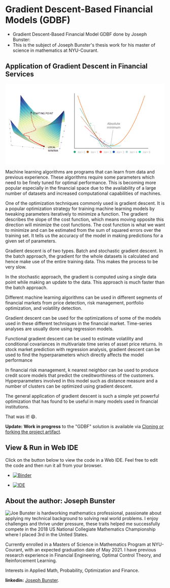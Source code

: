 # Gradient Descent-Based Financial Models (GDBF)
- Gradient Descent-Based Financial Model GDBF done by Joseph Bunster: 
- This is the subject of Joseph Bunster's thesis work for his master of science in mathematics at NYU-Courant. 



## Application of Gradient Descent in Financial Services
 
<img align="center" src="img/carbon.png">

<!--  carbon code -- can you guess what it does? Run and see the result!
def gradient_loop(runs=3):
    """ Repeatedly computes the gradient of a function
        Computes the gradient given the starting points and then uses the result of the gradient to feed the next iteration, with new points.
        Prints out the result of the function at each iteration
        :param: runs: number of iterations to compute
    """    # starting points
    x = np.array([1, 2, 3])
    
    # quadratic function, a parabola
    y = x**2
    
    for run in range(0, runs):
        print("Iter " + str(run) + ": Y=" + str(y))        # compute first derivative
        x = np.gradient(y, 1)        # update the function output
        y = x ** 2
gradient_loop()
-->

Machine learning algorithms are programs that can learn from data and previous experience. These algorithms require some parameters which need to be finely tuned for optimal performance. This is becoming more popular especially in the financial space due to the availability of a large number of datasets and increased computational capabilities of machines.

One of the optimization techniques commonly used is gradient descent. It is a popular optimization strategy for training machine learning models by tweaking parameters iteratively to minimize a function. The gradient describes the slope of the cost function, which means moving opposite this direction will minimize the cost functions. The cost function is what we want to minimize and can be estimated from the sum of squared errors over the training set. It tells us the accuracy of the model in making predictions for a given set of parameters.

Gradient descent is of two types. Batch and stochastic gradient descent. In the batch approach, the gradient for the whole datasets is calculated and hence make use of the entire training data. This makes the process to be very slow.

In the stochastic approach, the gradient is computed using a single data point while making an update to the data. This approach is much faster than the batch approach.

Different machine learning algorithms can be used in different segments of financial markets from price detection, risk management, portfolio optimization, and volatility detection.

Gradient descent can be used for the optimizations of some of the models used in these different techniques in the financial market. Time-series analyses are usually done using regression models.

Functional gradient descent can be used to estimate volatility and conditional covariances in multivariate time series of asset price returns. In stock market prediction with regression analysis, gradient descent can be used to find the hyperparameters which directly affects the model performance

In financial risk management, k nearest neighbor can be used to produce credit score models that predict the creditworthiness of the customers. Hyperparameters involved in this model such as distance measure and a number of clusters can be optimized using gradient descent.

The general application of gradient descent is such a simple yet powerful optimization that has found to be useful in many models used in financial institutions.

That was it! :smile:.

**Update:** **Work in progress** to the "GDBF" solution is available via [Cloning or forking the project artifact](https://github.com/RedaMastouri/GradientDescentBasedFinancialModels.git).

## View & Run in Web IDE

Click on the button below to view the code in a Web IDE. Feel free to edit the code and then run it all from your browser.

- [![Binder](https://mybinder.org/badge_logo.svg)](https://mybinder.org/v2/gh/RedaMastouri/GradientDescentBasedFinancialModels/HEAD)

- [![IDE](https://codio-public.s3.amazonaws.com/sharing/demo-in-ide.png)](https://codio.com/p/create/?from_github=gdbf)

## About the author: Joseph Bunster
<img align="left" src="img/joe-bunster.png">

Joe Bunster is hardworking mathematics professional, passionate about applying my technical background to solving real world problems. I enjoy challenges and thrive under pressure, these traits helped me successfully compete in the 2018 US National Collegiate Mathematics Championship where I placed 3rd in the United States.

Currently enrolled in a Masters of Science in Mathematics Program at NYU-Courant, with an expected graduation date of May 2021. I have previous research experience in Financial Engineering, Optimal Control Theory, and Reinforcement Learning.

Interests in Applied Math, Probability, Optimization and Finance.

**linkedin:**  [Joseph Bunster](https://www.linkedin.com/in/joseph-bunster/).